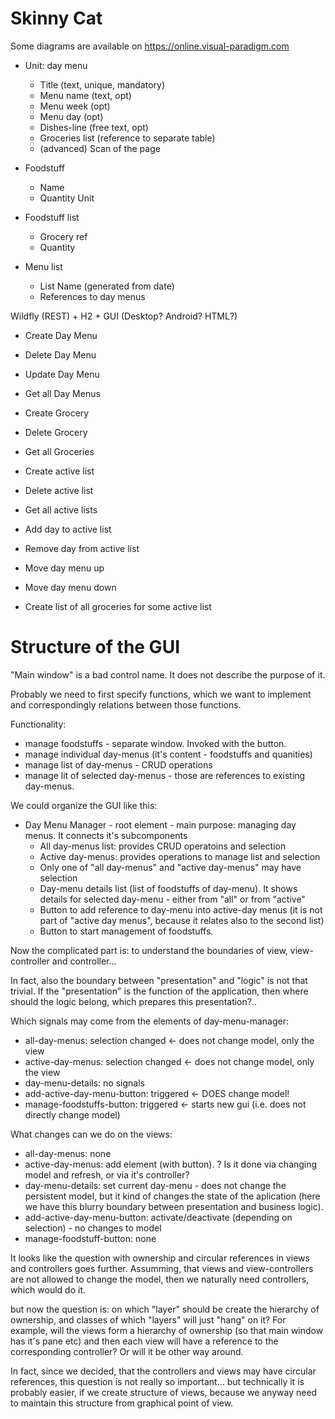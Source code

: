 # Skinny Cat #

Some diagrams are available on https://online.visual-paradigm.com


* Unit: day menu
  * Title (text, unique, mandatory)
  * Menu name (text, opt)
  * Menu week (opt)
  * Menu day (opt)
  * Dishes-line (free text, opt)
  * Groceries list (reference to separate table)
  * (advanced) Scan of the page

* Foodstuff
  * Name
  * Quantity Unit

* Foodstuff list
  * Grocery ref
  * Quantity

* Menu list
  * List Name (generated from date)
  * References to day menus


Wildfly (REST) + H2 + GUI (Desktop? Android? HTML?)


* Create Day Menu
* Delete Day Menu
* Update Day Menu
* Get all Day Menus

* Create Grocery
* Delete Grocery
* Get all Groceries

* Create active list
* Delete active list
* Get all active lists
* Add day to active list
* Remove day from active list
* Move day menu up
* Move day menu down

* Create list of all groceries for some active list



# Structure of the GUI

"Main window" is a bad control name. It does not describe the purpose of it.

Probably we need to first specify functions, which we want to implement
and correspondingly relations between those functions.

Functionality:
* manage foodstuffs - separate window. Invoked with the button.
* manage individual day-menus (it's content - foodstuffs and quanities)
* manage list of day-menus - CRUD operations
* manage lit of selected day-menus - those are references to existing day-menus.

We could organize the GUI like this:

* Day Menu Manager - root element - main purpose: managing day menus. It connects it's subcomponents
  * All day-menus list: provides CRUD operatoins and selection
  * Active day-menus: provides operations to manage list and selection
  * Only one of "all day-menus" and "active day-menus" may have selection
  * Day-menu details list (list of foodstuffs of day-menu). It shows details for selected day-menu - either from "all" or from "active"
  * Button to add reference to day-menu into active-day menus (it is not part of "active day menus", because it relates also to the second list)
  * Button to start management of foodstuffs.

Now the complicated part is: to understand the boundaries of view, view-controller and controller...

In fact, also the boundary between "presentation" and "logic" is not that trivial.
If the "presentation" is the function of the application, then where should the
logic belong, which prepares this presentation?..

Which signals may come from the elements of day-menu-manager:
* all-day-menus: selection changed       <- does not change model, only the view
* active-day-menus: selection changed    <- does not change model, only the view
* day-menu-details: no signals
* add-active-day-menu-button: triggered  <- DOES change model!
* manage-foodstuffs-button: triggered    <- starts new gui (i.e. does not directly change model)

What changes can we do on the views:
* all-day-menus: none
* active-day-menus: add element (with button). ? Is it done via changing model and refresh, or via it's controller?
* day-menu-details: set current day-menu - does not change the persistent model, but it kind of changes the state of the aplication (here we have this blurry boundary between presentation and business logic).
* add-active-day-menu-button: activate/deactivate (depending on selection) - no changes to model
* manage-foodstuff-button: none

It looks like the question with ownership and circular references in views and
controllers goes further. Assumming, that views and view-controllers are not allowed
to change the model, then we naturally need controllers, which would do it.

but now the question is: on which "layer" should be create the hierarchy of ownership,
and classes of which "layers" will just "hang" on it? For example, will the views form
a hierarchy of ownership (so that main window has it's pane etc) and then each view
will have a reference to the corresponding controller? Or will it be other way around.

In fact, since we decided, that the controllers and views may have circular references,
this question is not really so important... but technically it is probably easier, if
we create structure of views, because we anyway need to maintain this structure from
graphical point of view.



